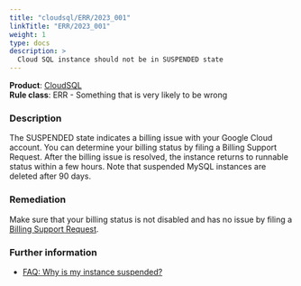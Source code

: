 ```yaml
---
title: "cloudsql/ERR/2023_001"
linkTitle: "ERR/2023_001"
weight: 1
type: docs
description: >
  Cloud SQL instance should not be in SUSPENDED state
---
```


**Product**: [CloudSQL](https://cloud.google.com/sql)\
**Rule class**: ERR - Something that is very likely to be wrong

### Description

The SUSPENDED state indicates a billing issue with your Google Cloud account.
You can determine your billing status by filing a Billing Support Request.
After the billing issue is resolved, the instance returns to runnable status
within a few hours. Note that suspended MySQL instances are deleted after 90
days.

### Remediation

Make sure that your billing status is not disabled and has no issue by filing a [Billing Support
Request](https://cloud.google.com/support/billing/?visit_id=638223058593313080-26640928&rd=1).

### Further information

- [FAQ: Why is my instance suspended?](https://cloud.google.com/sql/faq)
